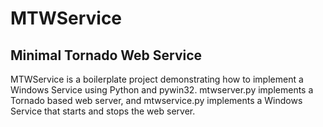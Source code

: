 # MTWService
## Minimal Tornado Web Service

MTWService is a boilerplate project demonstrating how to implement a Windows Service using Python and pywin32. mtwserver.py implements a Tornado based web server, and mtwservice.py implements a Windows Service that starts and stops the web server.
